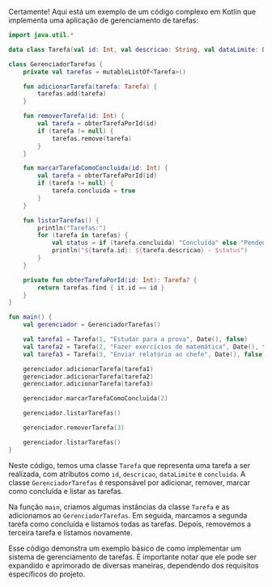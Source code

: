 Certamente! Aqui está um exemplo de um código complexo em Kotlin que implementa uma aplicação de gerenciamento de tarefas:

```kotlin
import java.util.*

data class Tarefa(val id: Int, val descricao: String, val dataLimite: Date, var concluida: Boolean)

class GerenciadorTarefas {
    private val tarefas = mutableListOf<Tarefa>()

    fun adicionarTarefa(tarefa: Tarefa) {
        tarefas.add(tarefa)
    }

    fun removerTarefa(id: Int) {
        val tarefa = obterTarefaPorId(id)
        if (tarefa != null) {
            tarefas.remove(tarefa)
        }
    }

    fun marcarTarefaComoConcluida(id: Int) {
        val tarefa = obterTarefaPorId(id)
        if (tarefa != null) {
            tarefa.concluida = true
        }
    }

    fun listarTarefas() {
        println("Tarefas:")
        for (tarefa in tarefas) {
            val status = if (tarefa.concluida) "Concluída" else "Pendente"
            println("${tarefa.id}: ${tarefa.descricao} - $status")
        }
    }

    private fun obterTarefaPorId(id: Int): Tarefa? {
        return tarefas.find { it.id == id }
    }
}

fun main() {
    val gerenciador = GerenciadorTarefas()

    val tarefa1 = Tarefa(1, "Estudar para a prova", Date(), false)
    val tarefa2 = Tarefa(2, "Fazer exercícios de matemática", Date(), false)
    val tarefa3 = Tarefa(3, "Enviar relatório ao chefe", Date(), false)

    gerenciador.adicionarTarefa(tarefa1)
    gerenciador.adicionarTarefa(tarefa2)
    gerenciador.adicionarTarefa(tarefa3)

    gerenciador.marcarTarefaComoConcluida(2)

    gerenciador.listarTarefas()

    gerenciador.removerTarefa(3)

    gerenciador.listarTarefas()
}
```

Neste código, temos uma classe `Tarefa` que representa uma tarefa a ser realizada, com atributos como `id`, `descricao`, `dataLimite` e `concluida`. A classe `GerenciadorTarefas` é responsável por adicionar, remover, marcar como concluída e listar as tarefas.

Na função `main`, criamos algumas instâncias da classe `Tarefa` e as adicionamos ao `GerenciadorTarefas`. Em seguida, marcamos a segunda tarefa como concluída e listamos todas as tarefas. Depois, removemos a terceira tarefa e listamos novamente.

Esse código demonstra um exemplo básico de como implementar um sistema de gerenciamento de tarefas. É importante notar que ele pode ser expandido e aprimorado de diversas maneiras, dependendo dos requisitos específicos do projeto.